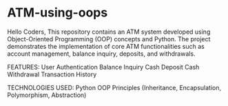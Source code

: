 # ATM-using-oops
Hello Coders,
      This repository contains an ATM system developed using Object-Oriented Programming (OOP) concepts and Python. The project demonstrates the implementation of core ATM functionalities such as account management, balance inquiry, deposits, and withdrawals.

FEATURES:
User Authentication
Balance Inquiry
Cash Deposit
Cash Withdrawal
Transaction History

TECHNOLOGIES USED:
Python
OOP Principles (Inheritance, Encapsulation, Polymorphism, Abstraction)
